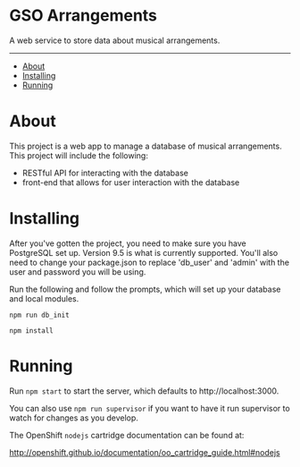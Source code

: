 GSO Arrangements
==============

A web service to store data about musical arrangements.


--------------
* [About](#about)
* [Installing](#installing)
* [Running](#running)

# About

This project is a web app to manage a database of musical arrangements. This project will include the following:

* RESTful API for interacting with the database
* front-end that allows for user interaction with the database
 
# Installing

After you've gotten the project, you need to make sure you have PostgreSQL set up. Version 9.5 is what is currently supported.
You'll also need to change your package.json to replace 'db_user' and 'admin' with the user and password you will be using.

Run the following and follow the prompts, which will set up your database and local modules.

```npm run db_init```

```npm install```

# Running

Run ```npm start``` to start the server, which defaults to http://localhost:3000.

You can also use ```npm run supervisor``` if you want to have it run supervisor to watch for changes as you develop.

The OpenShift `nodejs` cartridge documentation can be found at:

http://openshift.github.io/documentation/oo_cartridge_guide.html#nodejs

